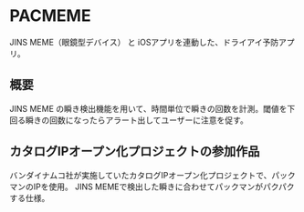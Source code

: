 # PACMEME
JINS MEME（眼鏡型デバイス） と iOSアプリを連動した、ドライアイ予防アプリ。

## 概要
JINS MEME の瞬き検出機能を用いて、時間単位で瞬きの回数を計測。閾値を下回る瞬きの回数になったらアラート出してユーザーに注意を促す。

## カタログIPオープン化プロジェクトの参加作品
バンダイナムコ社が実施していたカタログIPオープン化プロジェクトで、パックマンのIPを使用。
JINS MEMEで検出した瞬きに合わせてパックマンがパクパクする仕様。
